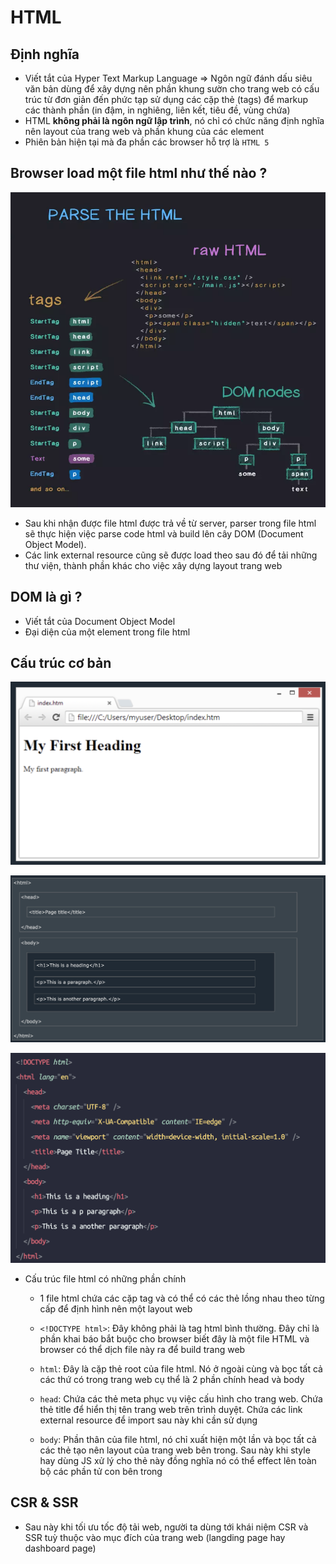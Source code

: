 # HTML

## Định nghĩa

- Viết tắt của Hyper Text Markup Language => Ngôn ngữ đánh dấu siêu văn bản dùng để xây dựng nên phần khung sườn cho trang web có cấu trúc từ đơn giản đến phức tạp sử dụng các cặp thẻ (tags) để markup các thành phần (in đậm, in nghiêng, liên kết, tiêu đề, vùng chứa)
- HTML **không phải là ngôn ngữ lập trình**, nó chỉ có chức năng định nghĩa nên layout của trang web và phần khung của các element
- Phiên bản hiện tại mà đa phần các browser hỗ trợ là `HTML 5`

## Browser load một file html như thế nào ?

![](images/browser-parse-html.png)

- Sau khi nhận được file html được trả về từ server, parser trong file html sẽ thực hiện việc parse code html và build lên cây DOM (Document Object Model).
- Các link external resource cũng sẽ được load theo sau đó để tải những thư viện, thành phần khác cho việc xây dựng layout trang web

## DOM là gì ?

- Viết tắt của Document Object Model
- Đại diện của một element trong file html

## Cấu trúc cơ bản

![](images/html-intro-1.png)

![](images/html-intro-2.png)

![](images/html-intro-3.png)

- Cấu trúc file html có những phần chính

  - 1 file html chứa các cặp tag và có thể có các thẻ lồng nhau theo từng cấp để định hình nên một layout web

  - `<!DOCTYPE html>`: Đây không phải là tag html bình thường. Đây chỉ là phần khai báo bắt buộc cho browser biết đây là một file HTML và browser có thể dịch file này ra để build trang web

  - `html`: Đây là cặp thẻ root của file html. Nó ở ngoài cùng và bọc tất cả các thứ có trong trang web cụ thể là 2 phần chính head và body

  - `head`: Chứa các thẻ meta phục vụ việc cấu hình cho trang web. Chứa thẻ title để hiển thị tên trang web trên trình duyệt. Chứa các link external resource để import sau này khi cần sử dụng

  - `body`: Phần thân của file html, nó chỉ xuất hiện một lần và bọc tất cả các thẻ tạo nên layout của trang web bên trong. Sau này khi style hay dùng JS xử lý cho thẻ này đồng nghĩa nó có thể effect lên toàn bộ các phần tử con bên trong

## CSR & SSR

- Sau này khi tối ưu tốc độ tải web, người ta dùng tới khái niệm CSR và SSR tuỳ thuộc vào mục đích của trang web (langding page hay dashboard page)
